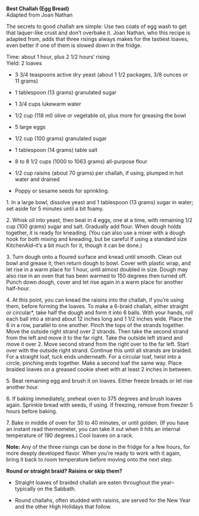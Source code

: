 **Best Challah (Egg Bread)**  
Adapted from Joan Nathan

The secrets to good challah are simple: Use two coats of egg wash to get
that laquer-like crust and don’t overbake it. Joan Nathan, who this
recipe is adapted from, adds that three risings always makes for the
tastiest loaves, even better if one of them is slowed down in the
fridge.

Time: about 1 hour, plus 2 1/2 hours’ rising  
Yield: 2 loaves

-   3 3/4 teaspoons active dry yeast (about 1 1/2 packages, 3/8 ounces
    or 11 grams)

-   1 tablespoon (13 grams) granulated sugar

-   1 3/4 cups lukewarm water

-   1/2 cup (118 ml) olive or vegetable oil, plus more for greasing the
    bowl

-   5 large eggs

-   1/2 cup (100 grams) granulated sugar

-   1 tablespoon (14 grams) table salt

-   8 to 8 1/2 cups (1000 to 1063 grams) all-purpose flour

-   1/2 cup raisins (about 70 grams) per challah, if using, plumped in
    hot water and drained

-   Poppy or sesame seeds for sprinkling.

1\. In a large bowl, dissolve yeast and 1 tablespoon (13 grams) sugar in
water; set aside for 5 minutes until a bit foamy.

2\. Whisk oil into yeast, then beat in 4 eggs, one at a time, with
remaining 1/2 cup (100 grams) sugar and salt. Gradually add flour. When
dough holds together, it is ready for kneading. (You can also use a
mixer with a dough hook for both mixing and kneading, but be careful if
using a standard size KitchenAid–it’s a bit much for it, though it can
be done.)

3\. Turn dough onto a floured surface and knead until smooth. Clean out
bowl and grease it, then return dough to bowl. Cover with plastic wrap,
and let rise in a warm place for 1 hour, until almost doubled in size.
Dough may also rise in an oven that has been warmed to 150 degrees then
turned off. Punch down dough, cover and let rise again in a warm place
for another half-hour.

4\. At this point, you can knead the raisins into the challah, if you’re
using them, before forming the loaves. To make a 6-braid challah, either
straight or circular\*, take half the dough and form it into 6 balls.
With your hands, roll each ball into a strand about 12 inches long and 1
1/2 inches wide. Place the 6 in a row, parallel to one another. Pinch
the tops of the strands together. Move the outside right strand over 2
strands. Then take the second strand from the left and move it to the
far right. Take the outside left strand and move it over 2. Move second
strand from the right over to the far left. Start over with the outside
right strand. Continue this until all strands are braided. For a
straight loaf, tuck ends underneath. For a circular loaf, twist into a
circle, pinching ends together. Make a second loaf the same way. Place
braided loaves on a greased cookie sheet with at least 2 inches in
between.

5\. Beat remaining egg and brush it on loaves. Either freeze breads or
let rise another hour.

6\. If baking immediately, preheat oven to 375 degrees and brush loaves
again. Sprinkle bread with seeds, if using. If freezing, remove from
freezer 5 hours before baking.

7\. Bake in middle of oven for 30 to 40 minutes, or until golden. (If
you have an instant read thermometer, you can take it out when it hits
an internal temperature of 190 degrees.) Cool loaves on a rack.

**Note:** Any of the three risings can be done in the fridge for a few
hours, for more deeply developed flavor. When you’re ready to work with
it again, bring it back to room temperature before moving onto the next
step.

**Round or straight braid? Raisins or skip them?**

-   Straight loaves of braided challah are eaten throughout the
    year–typically on the Sabbath.

-   Round challahs, often studded with raisins, are served for the New
    Year and the other High Holidays that follow.
